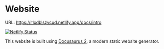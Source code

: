 # Website

URL: https://r1xdblszvcud.netlify.app/docs/intro

[![Netlify Status](https://api.netlify.com/api/v1/badges/e75aa00f-ad91-4b81-ab6c-cd64452706f4/deploy-status)](https://app.netlify.com/sites/r1xdblszvcud/deploys)

This website is built using [Docusaurus 2](https://docusaurus.io/), a modern static website generator.
